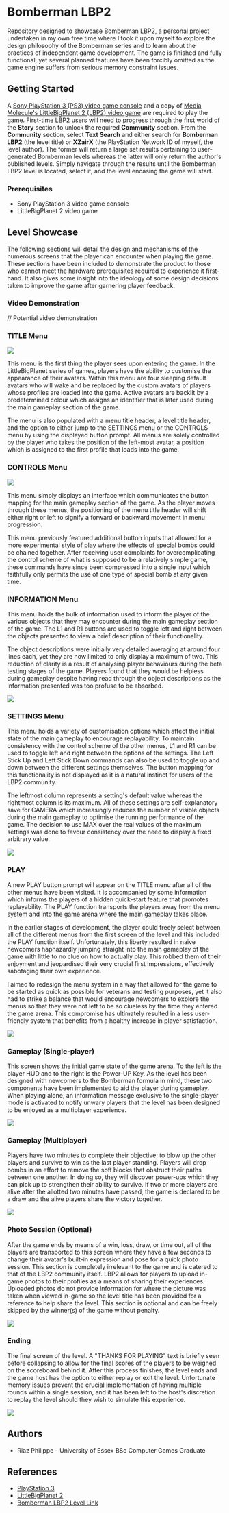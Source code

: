 # Bomberman LBP2
Repository designed to showcase Bomberman LBP2, a personal project undertaken in my own free time where I took it upon myself to explore the design philosophy of the Bomberman series and to learn about the practices of independent game development. The game is finished and fully functional, yet several planned features have been forcibly omitted as the game engine suffers from serious memory constraint issues.


## Getting Started
A [Sony PlayStation 3 (PS3) video game console](https://en.wikipedia.org/wiki/PlayStation_3) and a copy of [Media Molecule's LittleBigPlanet 2 (LBP2) video game](https://en.wikipedia.org/wiki/LittleBigPlanet_2) are required to play the game. First-time LBP2 users will need to progress through the first world of the **Story** section to unlock the required **Community** section. From the **Community** section, select **Text Search** and either search for **Bomberman LBP2** (the level title) or **XZairX** (the PlayStation Network ID of myself, the level author). The former will return a large set results pertaining to user-generated Bomberman levels whereas the latter will only return the author's published levels. Simply navigate through the results until the Bomberman LBP2 level is located, select it, and the level encasing the game will start.


### Prerequisites
* Sony PlayStation 3 video game console
* LittleBigPlanet 2 video game


## Level Showcase
The following sections will detail the design and mechanisms of the numerous screens that the player can encounter when playing the game. These sections have been included to demonstrate the product to those who cannot meet the hardware prerequisites required to experience it first-hand. It also gives some insight into the ideology of some design decisions taken to improve the game after garnering player feedback.


### Video Demonstration
// Potential video demonstration


### TITLE Menu
<image src = images/01-title.png>
 
This menu is the first thing the player sees upon entering the game. In the LittleBigPlanet series of games, players have the ability to customise the appearance of their avatars. Within this menu are four sleeping default avatars who will wake and be replaced by the custom avatars of players whose profiles are loaded into the game. Active avatars are backlit by a predetermined colour which assigns an identifier that is later used during the main gameplay section of the game.

The menu is also populated with a menu title header, a level title header, and the option to either jump to the SETTINGS menu or the CONTROLS menu by using the displayed button prompt. All menus are solely controlled by the player who takes the position of the left-most avatar, a position which is assigned to the first profile that loads into the game.


### CONTROLS Menu
<image src = images/02-controls.png>
 
This menu simply displays an interface which communicates the button mapping for the main gameplay section of the game. As the player moves through these menus, the positioning of the menu title header will shift either right or left to signify a forward or backward movement in menu progression.

This menu previously featured additional button inputs that allowed for a more experimental style of play where the effects of special bombs could be chained together. After receiving user complaints for overcomplicating the control scheme of what is supposed to be a relatively simple game, these commands have since been compressed into a single input which faithfully only permits the use of one type of special bomb at any given time.


### INFORMATION Menu
This menu holds the bulk of information used to inform the player of the various objects that they may encounter during the main gameplay section of the game. The L1 and R1 buttons are used to toggle left and right between the objects presented to view a brief description of their functionality.

The object descriptions were initially very detailed averaging at around four lines each, yet they are now limited to only display a maximum of two. This reduction of clarity is a result of analysing player behaviours during the beta testing stages of the game. Players found that they would be helpless during gameplay despite having read through the object descriptions as the information presented was too profuse to be absorbed.

<image src = images/03-information.png>


### SETTINGS Menu
This menu holds a variety of customisation options which affect the initial state of the main gameplay to encourage replayability. To maintain consistency with the control scheme of the other menus, L1 and R1 can be used to toggle left and right between the options of the settings. The Left Stick Up and Left Stick Down commands can also be used to toggle up and down between the different settings themselves. The button mapping for this functionality is not displayed as it is a natural instinct for users of the LBP2 community.

The leftmost column represents a setting's default value whereas the rightmost column is its maximum. All of these settings are self-explanatory save for CAMERA which increasingly reduces the number of visible objects during the main gameplay to optimise the running performance of the game. The decision to use MAX over the real values of the maximum settings was done to favour consistency over the need to display a fixed arbitrary value.

<image src = images/04-settings.png>


### PLAY
A new PLAY button prompt will appear on the TITLE menu after all of the other menus have been visited. It is accompanied by some information which informs the players of a hidden quick-start feature that promotes replayability. The PLAY function transports the players away from the menu system and into the game arena where the main gameplay takes place.

In the earlier stages of development, the player could freely select between all of the different menus from the first screen of the level and this included the PLAY function itself. Unfortunately, this liberty resulted in naive newcomers haphazardly jumping straight into the main gameplay of the game with little to no clue on how to actually play. This robbed them of their enjoyment and jeopardised their very crucial first impressions, effectively sabotaging their own experience.
 
I aimed to redesign the menu system in a way that allowed for the game to be started as quick as possible for veterans and testing purposes, yet it also had to strike a balance that would encourage newcomers to explore the menus so that they were not left to be so clueless by the time they entered the game arena. This compromise has ultimately resulted in a less user-friendly system that benefits from a healthy increase in player satisfaction.

<image src = images/05-play.png>


### Gameplay (Single-player)
This screen shows the initial game state of the game arena. To the left is the player HUD and to the right is the Power-UP Key. As the level has been designed with newcomers to the Bomberman formula in mind, these two components have been implemented to aid the player during gameplay. When playing alone, an information message exclusive to the single-player mode is activated to notify unwary players that the level has been designed to be enjoyed as a multiplayer experience.

<image src = images/06-gameplay-single.png>


### Gameplay (Multiplayer)
Players have two minutes to complete their objective: to blow up the other players and survive to win as the last player standing. Players will drop bombs in an effort to remove the soft blocks that obstruct their paths between one another. In doing so, they will discover power-ups which they can pick up to strengthen their ability to survive. If two or more players are alive after the allotted two minutes have passed, the game is declared to be a draw and the alive players share the victory together.

<image src = images/07-gameplay-multi.png>


### Photo Session (Optional)
After the game ends by means of a win, loss, draw, or time out, all of the players are transported to this screen where they have a few seconds to change their avatar's built-in expression and pose for a quick photo session. This section is completely irrelevant to the game and is catered to that of the LBP2 community itself. LBP2 allows for players to upload in-game photos to their profiles as a means of sharing their experiences. Uploaded photos do not provide information for where the picture was taken when viewed in-game so the level title has been provided for a reference to help share the level. This section is optional and can be freely skipped by the winner(s) of the game without penalty.

<image src = images/08-photo.png>


### Ending
The final screen of the level. A "THANKS FOR PLAYING" text is briefly seen before collapsing to allow for the final scores of the players to be weighed on the scoreboard behind it. After this process finishes, the level ends and the game host has the option to either replay or exit the level. Unfortunate memory issues prevent the crucial implementation of having multiple rounds within a single session, and it has been left to the host's discretion to replay the level should they wish to simulate this experience.

<image src = images/09-ending.png>


## Authors
* Riaz Philippe - University of Essex BSc Computer Games Graduate


## References
* [PlayStation 3](https://en.wikipedia.org/wiki/PlayStation_3)
* [LittleBigPlanet 2](https://en.wikipedia.org/wiki/LittleBigPlanet_2)
* [Bomberman LBP2 Level Link](https://lbp.me/v/q3q01np)

